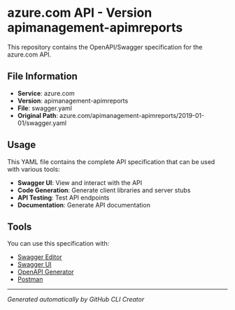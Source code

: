 # azure.com API - Version apimanagement-apimreports

This repository contains the OpenAPI/Swagger specification for the azure.com API.

## File Information

- **Service**: azure.com
- **Version**: apimanagement-apimreports
- **File**: swagger.yaml
- **Original Path**: azure.com/apimanagement-apimreports/2019-01-01/swagger.yaml

## Usage

This YAML file contains the complete API specification that can be used with various tools:

- **Swagger UI**: View and interact with the API
- **Code Generation**: Generate client libraries and server stubs
- **API Testing**: Test API endpoints
- **Documentation**: Generate API documentation

## Tools

You can use this specification with:

- [Swagger Editor](https://editor.swagger.io/)
- [Swagger UI](https://swagger.io/tools/swagger-ui/)
- [OpenAPI Generator](https://openapi-generator.tech/)
- [Postman](https://www.postman.com/)

---

*Generated automatically by GitHub CLI Creator*

